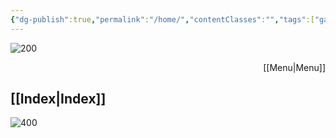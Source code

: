 ```yaml
---
{"dg-publish":true,"permalink":"/home/","contentClasses":"","tags":["gardenEntry"],"noteIcon":true}
---
```




![200](https://i.imgur.com/lqpQxzc.png)<p align="right">[[Menu\|Menu]]</p>

[[Index\|Index]]
---

![400](https://i.imgur.com/tc3URDE.png)      